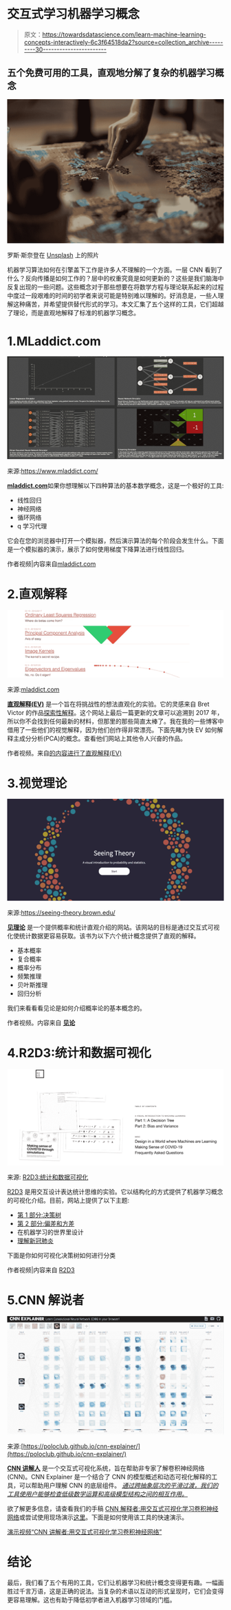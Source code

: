 # 交互式学习机器学习概念

> 原文：<https://towardsdatascience.com/learn-machine-learning-concepts-interactively-6c3f64518da2?source=collection_archive---------30----------------------->

## 五个免费可用的工具，直观地分解了复杂的机器学习概念

![](img/4fad3561a9f95015ee4e7249ce4af48e.png)

罗斯·斯奈登在 [Unsplash](https://unsplash.com?utm_source=medium&utm_medium=referral) 上的照片

机器学习算法如何在引擎盖下工作是许多人不理解的一个方面。一层 CNN 看到了什么？反向传播是如何工作的？层中的权重究竟是如何更新的？这些是我们脑海中反复出现的一些问题。这些概念对于那些想要在将数学方程与理论联系起来的过程中度过一段艰难的时间的初学者来说可能是特别难以理解的。好消息是，一些人理解这种痛苦，并希望提供替代形式的学习。本文汇集了五个这样的工具，它们超越了理论，而是直观地解释了标准的机器学习概念。

# 1.MLaddict.com

![](img/507f91b91c2ee3f519f5904aeb5571c9.png)

来源:https://www.mladdict.com/

[**mladdict.com**](https://www.mladdict.com/)如果你想理解以下四种算法的基本数学概念，这是一个极好的工具:

*   线性回归
*   神经网络
*   循环网络
*   q 学习代理

它会在您的浏览器中打开一个模拟器，然后演示算法的每个阶段会发生什么。下面是一个模拟器的演示，展示了如何使用梯度下降算法进行线性回归。

作者视频|内容来自[mladdict.com](https://www.mladdict.com/)

# 2.直观解释

![](img/b5c711c5b42d78844cd7ba4d9c53bbd2.png)

来源:[mladdict.com](https://www.mladdict.com/)

[**直观解释(EV)**](https://setosa.io/ev/#:~:text=Explained%20Visually%20(EV)%20is%20an,to%20hear%20about%20the%20latest.) 是一个旨在将挑战性的想法直观化的实验。它的灵感来自 Bret Victor 的作品[探索性解释](http://worrydream.com/ExplorableExplanations/)。这个网站上最后一篇更新的文章可以追溯到 2017 年，所以你不会找到任何最新的材料，但那里的那些简直太棒了。我在我的一些博客中借用了一些他们的视觉解释，因为他们创作得非常漂亮。下面先睹为快 EV 如何解释主成分分析(PCA)的概念。查看他们网站上其他令人兴奋的作品。

作者视频。来自[的内容进行了直观解释(EV)](https://setosa.io/ev/#:~:text=Explained%20Visually%20(EV)%20is%20an,to%20hear%20about%20the%20latest.)

# 3.视觉理论

![](img/f3dd1b96612551c0f2bc21ccaa5017ec.png)

来源:https://seeing-theory.brown.edu/

[**见理论**](https://seeing-theory.brown.edu/) 是一个提供概率和统计直观介绍的网站。该网站的目标是通过交互式可视化使统计数据更容易获取。该书为以下六个统计概念提供了直观的解释。

*   基本概率
*   复合概率
*   概率分布
*   频繁推理
*   贝叶斯推理
*   回归分析

我们来看看看见论是如何介绍概率论的基本概念的。

作者视频。内容来自 [**见论**](https://seeing-theory.brown.edu/)

# 4.R2D3:统计和数据可视化

![](img/c50f1652a2c6286bb2fd20f6f21bd46b.png)

来源: [R2D3:统计和数据可视化](http://www.r2d3.us/)

[R2D3](http://www.r2d3.us/) 是用交互设计表达统计思维的实验。它以结构化的方式提供了机器学习概念的可视化介绍。目前，网站上提供了以下主题:

*   [第 1 部分:决策树](http://www.r2d3.us/visual-intro-to-machine-learning-part-1/)
*   [第 2 部分:偏差和方差](http://www.r2d3.us/visual-intro-to-machine-learning-part-2/)
*   在机器学习的世界里设计
*   [理解新冠肺炎](http://www.r2d3.us/covid-19/)

下面是你如何可视化决策树如何进行分类

作者视频|内容来自 [R2D3](http://www.r2d3.us/)

# 5.CNN 解说者

![](img/e2d5981e944f6a4d696860324b1eb4a7.png)

来源:[https://poloclub.github.io/cnn-explainer/](https://poloclub.github.io/cnn-explainer/)

[**CNN 讲解人**](https://poloclub.github.io/cnn-explainer/) 是一个交互式可视化系统，旨在帮助非专家了解卷积神经网络(CNN)。CNN Explainer 是一个结合了 CNN 的模型概述和动态可视化解释的工具，可以帮助用户理解 CNN 的底层组件。 [*通过跨抽象层次的平滑过渡，我们的工具使用户能够检查低级数学运算和高级模型结构之间的相互作用。*](https://medium.com/r?url=https%3A%2F%2Farxiv.org%2Fabs%2F2004.15004)

欲了解更多信息，请查看我们的手稿 [CNN 解释者:用交互式可视化学习卷积神经网络](https://arxiv.org/abs/2004.15004)或尝试使用现场演示[这里](https://github.com/poloclub/cnn-explainer)。下面是如何使用该工具的快速演示。

[演示视频“CNN 讲解者:用交互式可视化学习卷积神经网络”](https://www.youtube.com/watch?v=HnWIHWFbuUQ&feature=emb_title)

# 结论

最后，我们看了五个有用的工具，它们让机器学习和统计概念变得更有趣。一幅画胜过千言万语，这是正确的说法。当复杂的术语以互动的形式呈现时，它们会变得更容易理解。这也有助于降低初学者进入机器学习领域的门槛。
